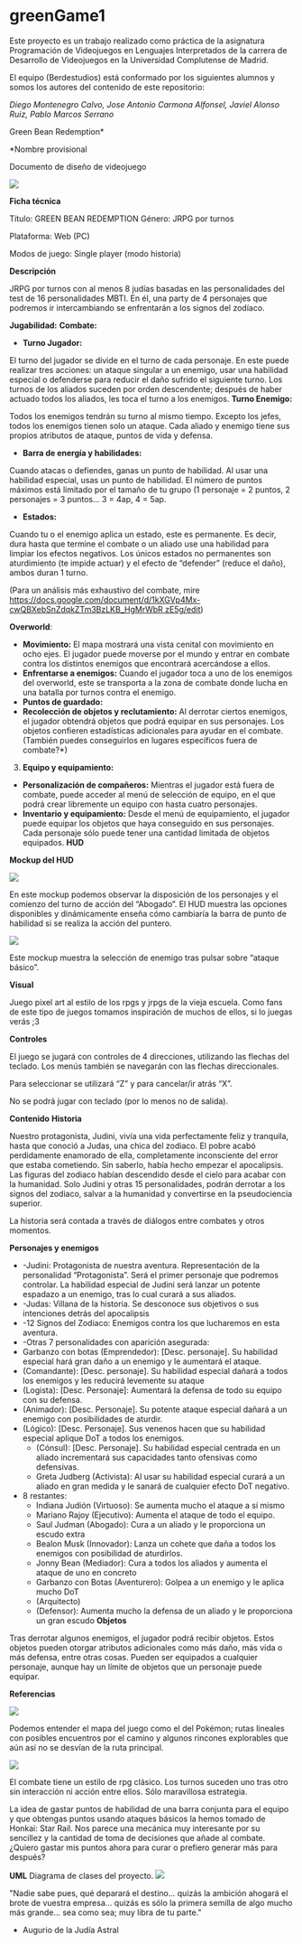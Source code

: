 # greenGame1
Este proyecto es un trabajo realizado como práctica de la asignatura Programación de Videojuegos en Lenguajes Interpretados de la carrera de Desarrollo de Videojuegos en la Universidad Complutense de Madrid.

El equipo (Berdestudios) está conformado por los siguientes alumnos y somos los autores del contenido de este repositorio:

*Diego Montenegro Calvo, Jose Antonio Carmona Alfonsel, Javiel Alonso Ruiz, Pablo Marcos Serrano*

Green Bean Redemption\*

\*Nombre provisional

Documento de diseño de videojuego

![](./assets/images/gddImages/img1.jpeg)

**Ficha técnica**

Título: GREEN BEAN REDEMPTION Género: JRPG por turnos

Plataforma: Web (PC)

Modos de juego: Single player (modo historia)

**Descripción**

JRPG por turnos con al menos 8 judías basadas en las personalidades del test de 16 personalidades MBTI. En él, una party de 4 personajes que podremos ir intercambiando se enfrentarán a los signos del zodíaco.

**Jugabilidad:**
**Combate:**
- **Turno Jugador:**

El turno del jugador se divide en el turno de cada personaje. En este puede realizar tres acciones: un ataque singular a un enemigo, usar una habilidad especial o defenderse para reducir el daño sufrido el siguiente turno. Los turnos de los aliados suceden por orden descendente; después de haber actuado todos los aliados, les toca el turno a los enemigos. **Turno Enemigo:**

Todos los enemigos tendrán su turno al mismo tiempo. Excepto los jefes, todos los enemigos tienen solo un ataque. Cada aliado y enemigo tiene sus propios atributos de ataque, puntos de vida y defensa.

- **Barra de energía y habilidades:**

Cuando atacas o defiendes, ganas un punto de habilidad. Al usar una habilidad especial, usas un punto de habilidad. El número de puntos máximos está limitado por el tamaño de tu grupo (1 personaje = 2 puntos, 2 personajes = 3 puntos… 3 = 4ap, 4 = 5ap.

- **Estados:**

Cuando tu o el enemigo aplica un estado, este es permanente. Es decir, dura hasta que termine el combate o un aliado use una habilidad para limpiar los efectos negativos. Los únicos estados no permanentes son aturdimiento (te impide actuar) y el efecto de “defender” (reduce el daño), ambos duran 1 turno.

(Para un análisis más exhaustivo del combate, mire [https://docs.google.com/document/d/1kXGVp4Mx-cwQBXebSnZdqkZTm3BzLKB_HgMrWbR zE5g/edit](https://docs.google.com/document/d/1kXGVp4Mx-cwQBXebSnZdqkZTm3BzLKB_HgMrWbRzE5g/edit))

**Overworld**:
- **Movimiento:** El mapa mostrará una vista cenital con movimiento en ocho ejes. El jugador puede moverse por el mundo y entrar en combate contra los distintos enemigos que encontrará acercándose a ellos.
- **Enfrentarse a enemigos:** Cuando el jugador toca a uno de los enemigos del overworld, este se transporta a la zona de combate donde lucha en una batalla por turnos contra el enemigo.
- **Puntos de guardado:**
- **Recolección de objetos y reclutamiento:** Al derrotar ciertos enemigos, el jugador obtendrá objetos que podrá equipar en sus personajes. Los objetos confieren estadísticas adicionales para ayudar en el combate. (También puedes conseguirlos en lugares específicos fuera de combate?\*)
3. **Equipo y equipamiento:**
- **Personalización de compañeros:** Mientras el jugador está fuera de combate, puede acceder al menú de selección de equipo, en el que podrá crear libremente un equipo con hasta cuatro personajes.
- **Inventario y equipamiento:** Desde el menú de equipamiento, el jugador puede equipar los objetos que haya conseguido en sus personajes. Cada personaje sólo puede tener una cantidad limitada de objetos equipados.
**HUD**

**Mockup del HUD**

![](./assets/images/gddImages/img2.jpeg)

En este mockup podemos observar la disposición de los personajes y el comienzo del turno de acción del “Abogado”. El HUD muestra las opciones disponibles y dinámicamente enseña cómo cambiaría la barra de punto de habilidad si se realiza la acción del puntero.

![](./assets/images/gddImages/img3.jpeg)

Este mockup muestra la selección de enemigo tras pulsar sobre “ataque básico”.

**Visual**

Juego pixel art al estilo de los rpgs y jrpgs de la vieja escuela. Como fans de este tipo de juegos tomamos inspiración de muchos de ellos, si lo juegas verás ;3

**Controles**

El juego se jugará con controles de 4 direcciones, utilizando las flechas del teclado. Los menús también se navegarán con las flechas direccionales.

Para seleccionar se utilizará “Z” y para cancelar/ir atrás “X”.

No se podrá jugar con teclado (por lo menos no de salida).

**Contenido**
**Historia**

Nuestro protagonista, Judini, vivía una vida perfectamente feliz y tranquila, hasta que conoció a Judas, una chica del zodiaco. El pobre acabó perdidamente enamorado de ella, completamente inconsciente del error que estaba cometiendo. Sin saberlo, había hecho empezar el apocalipsis. Las figuras del zodiaco habían descendido desde el cielo para acabar con la humanidad. Solo Judini y otras 15 personalidades, podrán derrotar a los signos del zodiaco, salvar a la humanidad y convertirse en la pseudociencia superior.

La historia será contada a través de diálogos entre combates y otros momentos.

**Personajes y enemigos**
- -Judini: Protagonista de nuestra aventura. Representación de la personalidad “Protagonista”. Será el primer personaje que podremos controlar. La habilidad especial de Judini será lanzar un potente espadazo a un enemigo, tras lo cual curará a sus aliados.
- -Judas: Villana de la historia. Se desconoce sus objetivos o sus intenciones detrás del apocalipsis
- -12 Signos del Zodiaco: Enemigos contra los que lucharemos en esta aventura.
- -Otras 7 personalidades con aparición asegurada:
- Garbanzo con botas (Emprendedor): [Desc. personaje]. Su habilidad especial hará gran daño a un enemigo y le aumentará el ataque.
- (Comandante): [Desc. personaje]. Su habilidad especial dañará a todos los enemigos y les reducirá levemente su ataque
- (Logista): [Desc. Personaje]: Aumentará la defensa de todo su equipo con su defensa.
- (Animador): [Desc. Personaje]. Su potente ataque especial dañará a un enemigo con posibilidades de aturdir.
- (Lógico): [Desc. Personaje]. Sus venenos hacen que su habilidad especial aplique DoT a todos los enemigos.
  - (Cónsul): [Desc. Personaje]. Su habilidad especial centrada en un aliado incrementará sus capacidades tanto ofensivas como defensivas.
  - Greta Judberg (Activista): Al usar su habilidad especial curará a un aliado en gran medida y le sanará de cualquier efecto DoT negativo.
- 8 restantes:
  - Indiana Judión (Virtuoso): Se aumenta mucho el ataque a sí mismo
  - Mariano Rajoy (Ejecutivo): Aumenta el ataque de todo el equipo.
  - Saul Judman (Abogado): Cura a un aliado y le proporciona un escudo extra
  - Bealon Musk (Innovador): Lanza un cohete que daña a todos los enemigos con posibilidad de aturdirlos.
  - Jonny Bean (Mediador): Cura a todos los aliados y aumenta el ataque de uno en concreto
  - Garbanzo con Botas (Aventurero): Golpea a un enemigo y le aplica mucho DoT
  - (Arquitecto)
  - (Defensor): Aumenta mucho la defensa de un aliado y le proporciona un gran escudo
**Objetos**

Tras derrotar algunos enemigos, el jugador podrá recibir objetos. Estos objetos pueden otorgar atributos adicionales como más daño, más vida o más defensa, entre otras cosas. Pueden ser equipados a cualquier personaje, aunque hay un límite de objetos que un personaje puede equipar.

**Referencias**

![](./assets/images/gddImages/img5.jpeg)

Podemos entender el mapa del juego como el del Pokémon; rutas lineales con posibles encuentros por el camino y algunos rincones explorables que aún así no se desvían de la ruta principal.

![](./assets/images/gddImages/img4.png)

El combate tiene un estilo de rpg clásico. Los turnos suceden uno tras otro sin interacción ni acción entre ellos. Sólo maravillosa estrategia.

La idea de gastar puntos de habilidad de una barra conjunta para el equipo y que obtengas puntos usando ataques básicos la hemos tomado de Honkai: Star Rail. Nos parece una mecánica muy interesante por su sencillez y la cantidad de toma de decisiones que añade al combate. ¿Quiero gastar mis puntos ahora para curar o prefiero generar más para después?

**UML**
Diagrama de clases del proyecto.
![](./assets/images/gddImages/UML.png)

"Nadie sabe pues, qué deparará el destino... quizás la ambición ahogará el brote de vuestra empresa... quizás es sólo la primera semilla de algo mucho más grande... sea como sea; muy libra de tu parte."

- Augurio de la Judía Astral